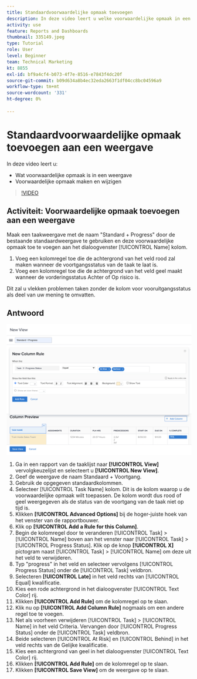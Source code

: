 ```yaml
---
title: Standaardvoorwaardelijke opmaak toevoegen
description: In deze video leert u welke voorwaardelijke opmaak in een weergave staat en hoe u voorwaardelijke opmaak kunt maken en wijzigen in [!DNL  Workfront].
activity: use
feature: Reports and Dashboards
thumbnail: 335149.jpeg
type: Tutorial
role: User
level: Beginner
team: Technical Marketing
kt: 8855
exl-id: bf9a4cf4-b073-4f7e-8516-e7843f4dc20f
source-git-commit: b09d634a8b4ec32eda2663f1df04cc8bc04596a9
workflow-type: tm+mt
source-wordcount: '331'
ht-degree: 0%

---
```


# Standaardvoorwaardelijke opmaak toevoegen aan een weergave

In deze video leert u:

* Wat voorwaardelijke opmaak is in een weergave
* Voorwaardelijke opmaak maken en wijzigen

>[!VIDEO](https://video.tv.adobe.com/v/335149/?quality=12)

## Activiteit: Voorwaardelijke opmaak toevoegen aan een weergave

Maak een taakweergave met de naam &quot;Standard + Progress&quot; door de bestaande standaardweergave te gebruiken en deze voorwaardelijke opmaak toe te voegen aan het dialoogvenster [!UICONTROL Name] kolom.

1. Voeg een kolomregel toe die de achtergrond van het veld rood zal maken wanneer de voortgangsstatus van de taak te laat is.
1. Voeg een kolomregel toe die de achtergrond van het veld geel maakt wanneer de vorderingsstatus Achter of Op risico is.

Dit zal u vlekken problemen taken zonder de kolom voor vooruitgangsstatus als deel van uw mening te omvatten.

## Antwoord

![Een afbeelding van het scherm om een nieuwe kolomlijn te maken](assets/conditional-formatting-exercise.png)

1. Ga in een rapport van de taaklijst naar **[!UICONTROL View]** vervolgkeuzelijst en selecteert u **[!UICONTROL New View]**.
1. Geef de weergave de naam Standaard + Voortgang.
1. Gebruik de opgegeven standaardkolommen.
1. Selecteer [!UICONTROL Task Name] kolom. Dit is de kolom waarop u de voorwaardelijke opmaak wilt toepassen. De kolom wordt dus rood of geel weergegeven als de status van de voortgang van de taak niet op tijd is.
1. Klikken **[!UICONTROL Advanced Options]** bij de hoger-juiste hoek van het venster van de rapportbouwer.
1. Klik op **[!UICONTROL Add a Rule for this Column]**.
1. Begin de kolomregel door te veranderen [!UICONTROL Task] > [!UICONTROL Name] boven aan het venster naar [!UICONTROL Task] > [!UICONTROL Progress Status]. Klik op de knop **[!UICONTROL X]** pictogram naast [!UICONTROL Task] > [!UICONTROL Name] om deze uit het veld te verwijderen.
1. Typ &quot;progress&quot; in het veld en selecteer vervolgens [!UICONTROL Progress Status] onder de [!UICONTROL Task] veldbron.
1. Selecteren **[!UICONTROL Late]** in het veld rechts van [!UICONTROL Equal] kwalificatie.
1. Kies een rode achtergrond in het dialoogvenster [!UICONTROL Text Color] rij.
1. Klikken **[!UICONTROL Add Rule]** om de kolomregel op te slaan.
1. Klik nu op **[!UICONTROL Add Column Rule]** nogmaals om een andere regel toe te voegen.
1. Net als voorheen verwijderen [!UICONTROL Task] > [!UICONTROL Name] in het veld Criteria. Vervangen door [!UICONTROL Progress Status] onder de [!UICONTROL Task] veldbron.
1. Beide selecteren [!UICONTROL At Risk] en [!UICONTROL Behind] in het veld rechts van de Gelijke kwalificatie.
1. Kies een achtergrond van geel in het dialoogvenster [!UICONTROL Text Color] rij.
1. Klikken **[!UICONTROL Add Rule]** om de kolomregel op te slaan.
1. Klikken **[!UICONTROL Save View]** om de weergave op te slaan.
